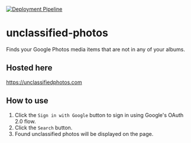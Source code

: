 [![Deployment Pipeline](https://github.com/fytpet/unclassified-photos/actions/workflows/deployment.yml/badge.svg)](https://github.com/fytpet/unclassified-photos/actions/workflows/deployment.yml)

# unclassified-photos
Finds your Google Photos media items that are not in any of your albums.

## Hosted here
https://unclassifiedphotos.com

## How to use
1. Click the `Sign in with Google` button to sign in using Google's OAuth 2.0 flow.
2. Click the `Search` button.
3. Found unclassified photos will be displayed on the page.
